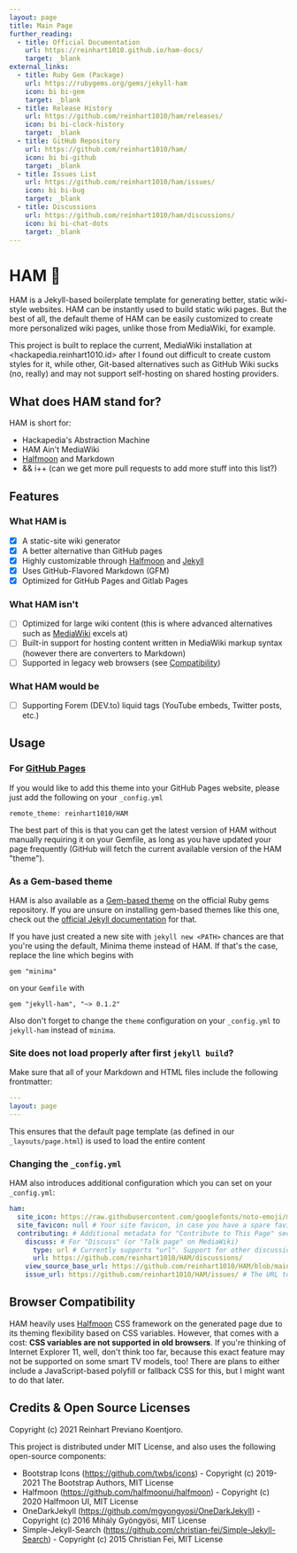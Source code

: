 ```yaml
---
layout: page
title: Main Page
further_reading:
  - title: Official Documentation
    url: https://reinhart1010.github.io/ham-docs/
    target: _blank
external_links:
  - title: Ruby Gem (Package)
    url: https://rubygems.org/gems/jekyll-ham
    icon: bi bi-gem
    target: _blank
  - title: Release History
    url: https://github.com/reinhart1010/ham/releases/
    icon: bi bi-clock-history
    target: _blank
  - title: GitHub Repository
    url: https://github.com/reinhart1010/ham/
    icon: bi bi-github
    target: _blank
  - title: Issues List
    url: https://github.com/reinhart1010/ham/issues/
    icon: bi bi-bug
    target: _blank
  - title: Discussions
    url: https://github.com/reinhart1010/ham/discussions/
    icon: bi bi-chat-dots
    target: _blank
---
```


# HAM 🥩
HAM is a Jekyll-based boilerplate template for generating better, static wiki-style websites. HAM can be instantly used to build static wiki pages. But the best of all, the default theme of HAM can be easily customized to create more personalized wiki pages, unlike those from MediaWiki, for example.

This project is built to replace the current, MediaWiki installation at <hackapedia.reinhart1010.id> after I found out difficult to create custom styles for it, while other, Git-based alternatives such as GitHub Wiki sucks (no, really) and may not support self-hosting on shared hosting providers.

## What does HAM stand for?
HAM is short for:

+ Hackapedia's Abstraction Machine
+ HAM Ain't MediaWiki
+ [Halfmoon] and Markdown
+ && i++ (can we get more pull requests to add more stuff into this list?)

## Features
### What HAM is
- [x] A static-site wiki generator
- [x] A better alternative than GitHub pages
- [x] Highly customizable through [Halfmoon] and [Jekyll]
- [x] Uses GitHub-Flavored Markdown (GFM)
- [x] Optimized for GitHub Pages and Gitlab Pages

### What HAM isn't
- [ ] Optimized for large wiki content (this is where advanced alternatives such as [MediaWiki] excels at)
- [ ] Built-in support for hosting content written in MediaWiki markup syntax (however there are converters to Markdown)
- [ ] Supported in legacy web browsers (see [Compatibility](#browser-compatibility))

### What HAM would be
- [ ] Supporting Forem (DEV.to) liquid tags (YouTube embeds, Twitter posts, etc.)

## Usage
### For [GitHub Pages](https://pages.github.com)
If you would like to add this theme into your GitHub Pages website, please just add the following on your `_config.yml`

```
remote_theme: reinhart1010/HAM
```

The best part of this is that you can get the latest version of HAM without manually requiring it on your Gemfile, as long as you have updated your page frequently (GitHub will fetch the current available version of the HAM "theme").

### As a Gem-based theme
HAM is also available as a [Gem-based theme](https://rubygems.org/gems/jekyll-ham) on the official Ruby gems repository. If you are unsure on installing gem-based themes like this one, check out the [official Jekyll documentation](https://jekyllrb.com/docs/themes/#installing-a-theme) for that.

If you have just created a new site with `jekyll new <PATH>` chances are that you're using the default, Minima theme instead of HAM. If that's the case, replace the line which begins with

```
gem "minima"
```

on your `Gemfile` with

```
gem "jekyll-ham", "~> 0.1.2"
```

Also don't forget to change the `theme` configuration on your `_config.yml` to `jekyll-ham` instead of `minima`.

### Site does not load properly after first `jekyll build`?
Make sure that all of your Markdown and HTML files include the following frontmatter:

```yaml
---
layout: page
---
```

This ensures that the default page template (as defined in our `_layouts/page.html`) is used to load the entire content

### Changing the `_config.yml`
HAM also introduces additional configuration which you can set on your `_config.yml`:

```yaml
ham:
  site_icon: https://raw.githubusercontent.com/googlefonts/noto-emoji/main/svg/emoji_u1f969.svg # Your site icon, to be displayed on navbar
  site_favicon: null # Your site favicon, in case you have a spare favicon.ico for it
  contributing: # Additional metadata for "Contribute to This Page" section on sidebar
    discuss: # For "Discuss" (or "Talk page" on MediaWiki)
      type: url # Currently supports "url". Support for other discussion widgets such as DiscussBot (Telegram), Disqus, and Utteranc.es are coming soon.
      url: https://github.com/reinhart1010/HAM/discussions/
    view_source_base_url: https://github.com/reinhart1010/HAM/blob/main/ # The base URL to publicly view the original (Markdown) source code
    issue_url: https://github.com/reinhart1010/HAM/issues/ # The URL to report an issue related to site or content
```

## Browser Compatibility
HAM heavily uses [Halfmoon] CSS framework on the generated page due to its theming flexibility based on CSS variables. However, that comes with a cost: **CSS variables are not supported in old browsers**. If you're thinking of Internet Explorer 11, well, don't think too far, because this exact feature may not be supported on some smart TV models, too! There are plans to either include a JavaScript-based polyfill or fallback CSS for this, but I might want to do that later.

[Halfmoon]: https://gethalfmoon.com
[Jekyll]: https://jekyllrb.com
[MediaWiki]: https://mediawiki.org

## Credits & Open Source Licenses
Copyright (c) 2021 Reinhart Previano Koentjoro.

This project is distributed under MIT License, and also uses the following open-source components:

+ Bootstrap Icons (<https://github.com/twbs/icons>) - Copyright (c) 2019-2021 The Bootstrap Authors, MIT License
+ Halfmoon (<https://github.com/halfmoonui/halfmoon>) - Copyright (c) 2020 Halfmoon UI, MIT License
+ OneDarkJekyll (<https://github.com/mgyongyosi/OneDarkJekyll>) - Copyright (c) 2016 Mihály Gyöngyösi, MIT License
+ Simple-Jekyll-Search (<https://github.com/christian-fei/Simple-Jekyll-Search>) - Copyright (c) 2015 Christian Fei, MIT License
